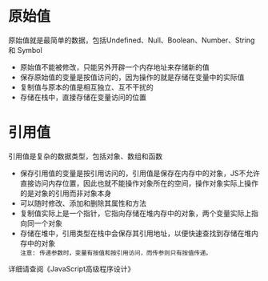 # 原始值
原始值就是最简单的数据，包括Undefined、Null、Boolean、Number、String 和 Symbol  
* 原始值不能被修改，只能另外开辟一个内存地址来存储新的值  
* 保存原始值的变量是按值访问的，因为操作的就是存储在变量中的实际值  
* 复制值与原本的值是相互独立、互不干扰的  
* 存储在栈中，直接存储在变量访问的位置  

# 引用值
引用值是复杂的数据类型，包括对象、数组和函数  
* 保存引用值的变量是按引用访问的，引用值是保存在内存中的对象，JS不允许直接访问内存位置，因此也就不能操作对象所在的空间，操作对象实际上操作的是对象的引用而非对象本身  
* 可以随时修改、添加和删除其属性和方法  
* 复制值实际上是一个指针，它指向存储在堆内存中的对象，两个变量实际上指向同一个对象  
* 存储在堆中，引用类型在栈中会保存其引用地址，以便快速查找到存储在堆内存中的对象  
`注意: 传递参数时，变量有按值和按引用访问，而传参则只有按值传递。`

详细请查阅《JavaScript高级程序设计》
